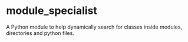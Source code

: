# module_specialist
A Python module to help dynamically search for classes inside modules, directories and python files.
